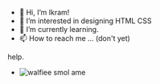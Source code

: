 - 👋 Hi, I’m Ikram!
- 👀 I’m interested in designing HTML CSS
- 🌱 I’m currently learning.
- 📫 How to reach me ... (don't yet)

help.
- ![walfiee smol ame](https://github.com/IkramAru/IkramAru/assets/143063289/79b1277b-b87c-4a0a-85b7-7475b135e37e)
